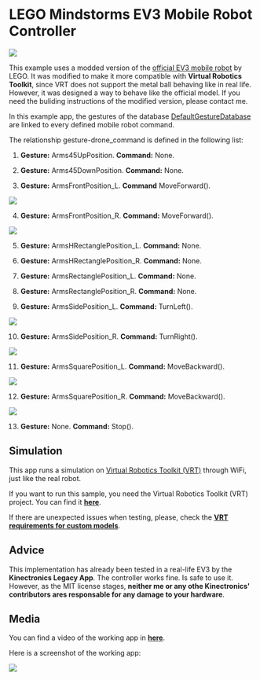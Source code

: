 # LEGO Mindstorms EV3 Mobile Robot Controller

<img src="https://github.com/JMRMEDEV/Kinectronics/blob/master/RepositoryMedia/Devices/Mobile/ev3mobile.png">

This example uses a modded version of the [official EV3 mobile robot](https://le-www-live-s.legocdn.com/sc/media/lessons/mindstorms-ev3/building-instructions/ev3-rem-driving-base-79bebfc16bd491186ea9c9069842155e.pdf) by LEGO. It was modified to make it more compatible with **Virtual Robotics Toolkit**, since VRT does not support the metal ball behaving like in real life. However, it was designed a way to behave like the official model. If you need the buliding instructions of the modified version, please contact me.

In this example app, the gestures of the database [DefaultGestureDatabase](https://github.com/JMRMEDEV/Kinectronics/wiki/Gesture-Databases#default-gesture-database) are linked to every defined mobile robot command.

The relationship gesture-drone_command is defined in the following list:

1. **Gesture:** Arms45UpPosition. **Command:** None.

2. **Gesture:** Arms45DownPosition. **Command:** None.

3. **Gesture:** ArmsFrontPosition_L. **Command** MoveForward().

<img src="https://github.com/JMRMEDEV/Kinectronics/blob/master/RepositoryMedia/Examples/EV3MobileController/ev3mobilef.png">

4. **Gesture:** ArmsFrontPosition_R. **Command:** MoveForward().

<img src="https://github.com/JMRMEDEV/Kinectronics/blob/master/RepositoryMedia/Examples/EV3MobileController/ev3mobilef.png">

5. **Gesture:** ArmsHRectanglePosition_L. **Command:** None.

6. **Gesture:** ArmsHRectanglePosition_R. **Command:** None.

7. **Gesture:** ArmsRectanglePosition_L. **Command:** None.

8. **Gesture:** ArmsRectanglePosition_R. **Command:** None.

9. **Gesture:** ArmsSidePosition_L. **Command:** TurnLeft().

<img src="https://github.com/JMRMEDEV/Kinectronics/blob/master/RepositoryMedia/Examples/EV3MobileController/ev3mobilel.png">

10. **Gesture:** ArmsSidePosition_R. **Command:** TurnRight().

<img src="https://github.com/JMRMEDEV/Kinectronics/blob/master/RepositoryMedia/Examples/EV3MobileController/ev3mobiler.png">

11. **Gesture:** ArmsSquarePosition_L. **Command:** MoveBackward().

<img src="https://github.com/JMRMEDEV/Kinectronics/blob/master/RepositoryMedia/Examples/EV3MobileController/ev3mobileb.png">

12. **Gesture:** ArmsSquarePosition_R. **Command:** MoveBackward().

<img src="https://github.com/JMRMEDEV/Kinectronics/blob/master/RepositoryMedia/Examples/EV3MobileController/ev3mobileb.png">

13. **Gesture:** None. **Command:** Stop().

## Simulation

This app runs a simulation on [Virtual Robotics Toolkit (VRT)](https://www.virtualroboticstoolkit.com/) through WiFi, just like the real robot.

If you want to run this sample, you need the Virtual Robotics Toolkit (VRT) project. You can find it [**here**](https://drive.google.com/file/d/1vwW8TtYI4bE3E6TlBjHQ9GiKHESreO--/view?usp=sharing).

If there are unexpected issues when testing, please, check the [**VRT requirements for custom models**](https://www.virtualroboticstoolkit.com/documentation/sections/21/articles/100#).

## Advice

This implementation has already been tested in a real-life EV3 by the **Kinectronics Legacy App**. The controller works fine. Is safe to use it. However, as the MIT license stages, **neither me or any othe Kinectronics' contributors ares responsable for any damage to your hardware**.

## Media

You can find a video of the working app in [**here**](https://www.youtube.com/watch?v=g5YbiktZY6A&t=3s).

Here is a screenshot of the working app:

<img src="https://github.com/JMRMEDEV/Kinectronics/blob/master/RepositoryMedia/ev3app.png">




